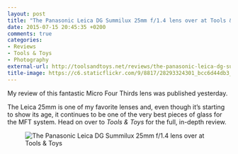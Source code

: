 ```yaml
---
layout: post
title: "The Panasonic Leica DG Summilux 25mm f/1.4 lens over at Tools &amp; Toys"
date: 2015-07-15 20:45:35 +0200
comments: true
categories: 
- Reviews
- Tools & Toys
- Photography
external-url: http://toolsandtoys.net/reviews/the-panasonic-leica-dg-summilux-25mm-f1-4-lens/
title-image: https://c6.staticflickr.com/9/8817/28293324301_bcc6d44db3_o.jpg
---
```


My review of this fantastic Micro Four Thirds lens was published yesterday.

The Leica 25mm is one of my favorite lenses and, even though it’s starting to show its age, it continues to be one of the very best pieces of glass for the MFT system. Head on over to _Tools & Toys_ for the full, in-depth review.

<figure class="full-width">
	<img src="https://farm1.staticflickr.com/269/19536882248_ca71722b21_o.jpg" title="The Panasonic Leica DG Summilux 25mm f/1.4 lens over at Tools & Toys"/>
</figure>
